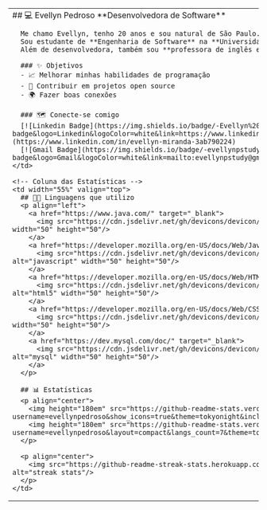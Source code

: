 <table>
  <tr>
    <!-- Coluna da Apresentação -->
    <td width="45%" valign="top">
      ## 💻 Evellyn Pedroso  
      **Desenvolvedora de Software**  

      Me chamo Evellyn, tenho 20 anos e sou natural de São Paulo.  
      Sou estudante de **Engenharia de Software** na **Universidade Católica de Salvador**.  
      Além de desenvolvedora, também sou **professora de inglês e espanhol**.  

      ### ✨ Objetivos
      - 📈 Melhorar minhas habilidades de programação  
      - 🤝 Contribuir em projetos open source  
      - 🌍 Fazer boas conexões  

      ### 🗺 Conecte-se comigo  
      [![Linkedin Badge](https://img.shields.io/badge/-Evellyn%20Miranda-blue?style=for-the-badge&logo=Linkedin&logoColor=white&link=https://www.linkedin.com/in/evellyn-miranda-3ab790224)](https://www.linkedin.com/in/evellyn-miranda-3ab790224)  
      [![Gmail Badge](https://img.shields.io/badge/-evellynpstudy@gmail.com-c14438?style=for-the-badge&logo=Gmail&logoColor=white&link=mailto:evellynpstudy@gmail.com)](mailto:evellynpstudy@gmail.com)
    </td>

    <!-- Coluna das Estatísticas -->
    <td width="55%" valign="top">
      ## 👩‍💻 Linguagens que utilizo  
      <p align="left">
        <a href="https://www.java.com/" target="_blank">
          <img src="https://cdn.jsdelivr.net/gh/devicons/devicon/icons/java/java-original.svg" alt="java" width="50" height="50"/>
        </a>
        <a href="https://developer.mozilla.org/en-US/docs/Web/JavaScript" target="_blank">
          <img src="https://cdn.jsdelivr.net/gh/devicons/devicon/icons/javascript/javascript-original.svg" alt="javascript" width="50" height="50"/>
        </a>
        <a href="https://developer.mozilla.org/en-US/docs/Web/HTML" target="_blank">
          <img src="https://cdn.jsdelivr.net/gh/devicons/devicon/icons/html5/html5-original.svg" alt="html5" width="50" height="50"/>
        </a>
        <a href="https://developer.mozilla.org/en-US/docs/Web/CSS" target="_blank">
          <img src="https://cdn.jsdelivr.net/gh/devicons/devicon/icons/css3/css3-original.svg" alt="css3" width="50" height="50"/>
        </a>
        <a href="https://dev.mysql.com/doc/" target="_blank">
          <img src="https://cdn.jsdelivr.net/gh/devicons/devicon/icons/mysql/mysql-original.svg" alt="mysql" width="50" height="50"/>
        </a>
      </p>

      ## 📊 Estatísticas  
      <p align="center">
        <img height="180em" src="https://github-readme-stats.vercel.app/api?username=evellynpedroso&show_icons=true&theme=tokyonight&include_all_commits=true&count_private=true"/>
        <img height="180em" src="https://github-readme-stats.vercel.app/api/top-langs/?username=evellynpedroso&layout=compact&langs_count=7&theme=tokyonight"/>
      </p>

      <p align="center">
        <img src="https://github-readme-streak-stats.herokuapp.com/?user=evellynpedroso&theme=tokyonight" alt="streak stats"/>
      </p>
    </td>
  </tr>
</table>
